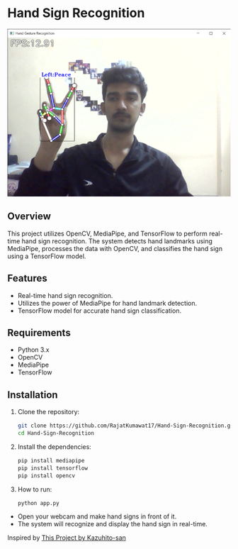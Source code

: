 # Hand Sign Recognition

![Hand Sign Recognition](https://github.com/RajatKumawat17/Hand-Sign-Recognition/blob/main/utils/images/output%201.jpg)

## Overview

This project utilizes OpenCV, MediaPipe, and TensorFlow to perform real-time hand sign recognition. The system detects hand landmarks using MediaPipe, processes the data with OpenCV, and classifies the hand sign using a TensorFlow model.

## Features

- Real-time hand sign recognition.
- Utilizes the power of MediaPipe for hand landmark detection.
- TensorFlow model for accurate hand sign classification.

## Requirements

- Python 3.x
- OpenCV
- MediaPipe
- TensorFlow

## Installation

1. Clone the repository:

   ```bash
   git clone https://github.com/RajatKumawat17/Hand-Sign-Recognition.git
   cd Hand-Sign-Recognition

2. Install the dependencies:
  
    ```bash
    pip install mediapipe
    pip install tensorflow
    pip install opencv 
    
3. How to run:

   ```bash
   python app.py

  - Open your webcam and make hand signs in front of it.
  - The system will recognize and display the hand sign in real-time.

Inspired by [This Project by Kazuhito-san](https://github.com/Kazuhito00/hand-gesture-recognition-using-mediapipe)
